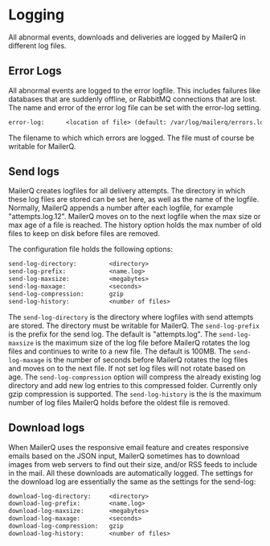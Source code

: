 # Logging

All abnormal events, downloads and deliveries are logged by MailerQ in different log files. 

## Error Logs

All abnormal events are logged to the error logfile. This includes failures like databases that are suddenly offline, or RabbitMQ connections that are lost. The name and error of the error log file can be set with the error-log setting.

```txt
error-log:      <location of file> (default: /var/log/mailerq/errors.log)
```

The filename to which which errors are logged. The file must of course be writable for MailerQ.


## Send logs
MailerQ creates logfiles for all delivery attempts. The directory in
which these log files are stored can be set here, as well as the
name of the logfile. Normally, MailerQ appends a number after each
logfile, for example "attempts.log.12". MailerQ moves on to the next
logfile when the max size or max age of a file is reached. The history
option holds the max number of old files to keep on disk before files
are removed.

The configuration file holds the following options:

```txt
send-log-directory:         <directory>
send-log-prefix:            <name.log>
send-log-maxsize:           <megabytes> 
send-log-maxage:            <seconds>
send-log-compression:       gzip
send-log-history:           <number of files>
```

The `send-log-directory` is the directory where logfiles with send attempts are 
stored. The directory must be writable for MailerQ. The `send-log-prefix` is the 
prefix for the send log. The default is "attempts.log". The `send-log-maxsize` is the 
maximum size of the log file before MailerQ rotates the log files and continues to 
write to a new file. The default is 100MB. The `send-log-maxage` is the number of seconds 
before MailerQ rotates the log files and moves on to the next file. If not set log files 
will not rotate based on age. The `send-log-compression` option will compress the already 
existing log directory and add new log entries to this compressed folder. Currently 
only gzip compression is supported. The `send-log-history` is the is the maximum 
number of log files MailerQ holds before the oldest file is removed. 


## Download logs 

When MailerQ uses the responsive email feature and creates responsive emails 
based on the JSON input, MailerQ sometimes has to download images from web servers to find
out their size, and/or RSS feeds to include in the mail. All these
downloads are automatically logged. The settings for the download
log are essentially the same as the settings for the send-log:

```txt
download-log-directory:     <directory>
download-log-prefix:        <name.log>
download-log-maxsize:       <megabytes> 
download-log-maxage:        <seconds>
download-log-compression:   gzip
download-log-history:       <number of files>
```
